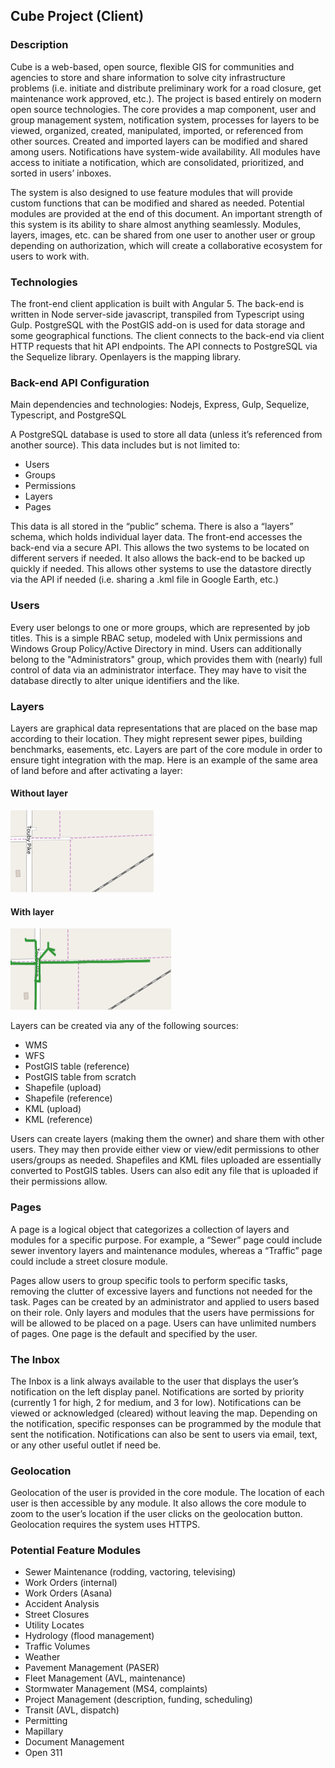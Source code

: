 ## Cube Project (Client)

### Description
Cube is a web-based, open source, flexible GIS for communities and agencies to store and share information to solve city infrastructure problems (i.e. initiate and distribute preliminary work for a road closure, get maintenance work approved, etc.). The project is based entirely on modern open source technologies. The core provides a map component, user and group management system, notification system, processes for layers to be viewed, organized, created, manipulated, imported, or referenced from other sources. Created and imported layers can be modified and shared among users. Notifications have system-wide availability. All modules have access to initiate a notification, which are consolidated, prioritized, and sorted in users’ inboxes.

The system is also designed to use feature modules that will provide custom functions that can be modified and shared as needed. Potential modules are provided at the end of this document. An important strength of this system is its ability to share almost anything seamlessly. Modules, layers, images, etc. can be shared from one user to another user or group depending on authorization, which will create a collaborative ecosystem for users to work with.

### Technologies
The front-end client application is built with Angular 5. The back-end is written in Node server-side javascript, transpiled from Typescript using Gulp. PostgreSQL with the PostGIS add-on is used for data storage and some geographical functions. The client connects to the back-end via client HTTP requests that hit API endpoints. The API connects to PostgreSQL via the Sequelize library. Openlayers is the mapping library.

### Back-end API Configuration
Main dependencies and technologies: Nodejs, Express, Gulp, Sequelize, Typescript, and PostgreSQL

A PostgreSQL database is used to store all data (unless it’s referenced from another source). This data includes but is not limited to:
<ul>
    <li>Users</li>
    <li>Groups</li>
    <li>Permissions</li>
    <li>Layers</li>
    <li>Pages</li>
</ul>

This data is all stored in the “public” schema. There is also a “layers” schema, which holds individual layer data. The front-end accesses the back-end via a secure API. This allows the two systems to be located on different servers if needed. It also allows the back-end to be backed up quickly if needed. This allows other systems to use the datastore directly via the API if needed (i.e. sharing a .kml file in Google Earth, etc.)

### Users
Every user belongs to one or more groups, which are represented by job titles. This is a simple RBAC setup, modeled with Unix permissions and Windows Group Policy/Active Directory in mind. Users can additionally belong to the "Administrators" group, which provides them with (nearly) full control of data via an administrator interface. They may have to visit the database directly to alter unique identifiers and the like.

### Layers
Layers are graphical data representations that are placed on the base map according to their location. They might represent sewer pipes, building benchmarks, easements, etc. Layers are part of the core module in order to ensure tight integration with the map. Here is an example of the same area of land before and after activating a layer:

<span>
    <div>
        <h4>Without layer</h4>
        <img src="./src/assets/README_layerOff.png">
    </div>
    <div>
        <h4>With layer</h4>
        <img src="./src/assets/README_layerOn.png">
    </div>
</span>

Layers can be created via any of the following sources:<br>
<ul>
    <li>WMS</li>
    <li>WFS</li>
    <li>PostGIS table (reference)</li>
    <li>PostGIS table from scratch</li>
    <li>Shapefile (upload)</li>
    <li>Shapefile (reference)</li>
    <li>KML (upload)</li>
    <li>KML (reference)</li>
</ul>

Users can create layers (making them the owner) and share them with other users. They may then provide either view or view/edit permissions to other users/groups as needed. Shapefiles and KML files uploaded are essentially converted to PostGIS tables. Users can also edit any file that is uploaded if their permissions allow.

### Pages
A page is a logical object that categorizes a collection of layers and modules for a specific purpose. For example, a “Sewer” page could include sewer inventory layers and maintenance modules, whereas a “Traffic” page could include a street closure module.

Pages allow users to group specific tools to perform specific tasks, removing the clutter of excessive layers and functions not needed for the task. Pages can be created by an administrator and applied to users based on their role. Only layers and modules that the users have permissions for will be allowed to be placed on a page. Users can have unlimited numbers of pages. One page is the default and specified by the user.

### The Inbox
The Inbox is a link always available to the user that displays the user’s notification on the left display panel. Notifications are sorted by priority (currently 1 for high, 2 for medium, and 3 for low). Notifications can be viewed or acknowledged (cleared) without leaving the map.  Depending on the notification, specific responses can be programmed by the module that sent the notification. Notifications can also be sent to users via email, text, or any other useful outlet if need be.


### Geolocation
Geolocation of the user is provided in the core module. The location of each user is then accessible by any module. It also allows the core module to zoom to the user’s location if the user clicks on the geolocation button. Geolocation requires the system uses HTTPS.

### Potential Feature Modules
<ul>
    <li>Sewer Maintenance (rodding, vactoring, televising)</li>
    <li>Work Orders (internal)</li>
    <li>Work Orders (Asana)</li>
    <li>Accident Analysis</li>
    <li>Street Closures</li>
    <li>Utility Locates</li>
    <li>Hydrology (flood management)</li>
    <li>Traffic Volumes</li>
    <li>Weather</li>
    <li>Pavement Management (PASER)</li>
    <li>Fleet Management (AVL, maintenance)</li>
    <li>Stormwater Management (MS4, complaints)</li>
    <li>Project Management (description, funding, scheduling)</li>
    <li>Transit (AVL, dispatch)</li>
    <li>Permitting</li>
    <li>Mapillary</li>
    <li>Document Management</li>
    <li>Open 311</li>
</ul>


